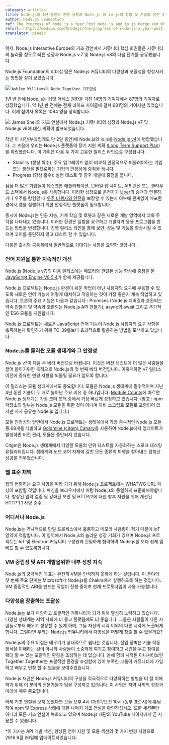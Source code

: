 ```yaml
---
category: articles
title: Node.js의 1년 동안의 진행 상황과 Node.js 와 io.js의 병합 및 기술의 발전 추세
author: Node.js Foundation
ref: The Progress of Node.js a Year Post Node.js and io.js Merge and Where the Technology is Going
refurl: https://medium.com/@nodejs/the-progress-of-node-js-a-year-post-node-js-and-io-js-merge-and-where-the-technology-is-going-f168ce9ec8ee#.9cgrhy686
translator: pineoc
---
```


어제, Node.js Interactive Europe의 기조 강연에서 커뮤니티 핵심 회원들은 커뮤니티의 놀라울 정도로 빠른 성장과 Node.js v.7 및 Node.js v8의 다음 단계를 공유했습니다.

Node.js Foundation의 리더십 팀은 Node.js 커뮤니티의 다양성과 포괄성을 향상시키는 방법을 살펴 보았습니다.

![](https://cdn-images-1.medium.com/max/1600/1*wFty3fycao2a-Bo35hk-Gg.jpeg)
``Ashley Williams의 Node Together 기조연설``

1년 반 만에 Node.js는 커밋 액세스 권한을 가진 14명의 기여자에서 87명의 기여자로 성장했습니다. 약 1년 반 전에는 전체 라이프 사이클에 걸쳐 681명의 기여자만 있었습니다. 이제 참여자 목록은 1084 명을 상회합니다.

![](https://cdn-images-1.medium.com/max/1600/0*Bbe-xi_I0HCDvyud.)
James Snell의 기조 연설에서 Node.js 커뮤니티의 성장과 Node.js v7 및 Node.js v8에 대한 계획이 발표되었습니다.


작년 이 시간(부끄럽게도 단 2일 동안)에 Node.js와 io.js를 [Node.js v4](https://nodejs.org/en/blog/announcements/foundation-v4-announce/)에 병합했습니다. 그 즈음에 우리는 Node.js 플랫폼의 장기 지원 계획 ([Long Term Support Plan](https://github.com/nodejs/LTS))을 확립했습니다. 이 계획은 다음 두 가지 고유한 릴리스 라인으로 구성됩니다.

- Stability (항상 짝수): 주요 업그레이드 없이 비교적 안정적으로 머물러야하는 기업 또는 생산을 필요로하는 기업의 안정성에 중점을 둡니다.
- Progress (항상 홀수): 실험 테스트 및 향후 개발에 중점을 둡니다.


점점 더 많은 기업들이 데스크톱 애플리케이션, 모바일 웹 사이트, API 엔진 또는 클라우드 스택에서 Node.js를 사용합니다. 이러한 성장으로 운전자가 [Uber](https://nodejs.org/static/documents/casestudies/Nodejs-at-Uber.pdf)의 승객과 연결하거나 우주를 탐험할 때 [우주 비행사의 안전](https://nodejs.org/static/documents/casestudies/Node_CaseStudy_Nasa_FNL.pdf)을 보장할 수 있는지 여부에 관계없이 배포환경에서 앱을 실행하기 위한 안정적인 플랫폼이 필요합니다.


동시에 Node.js는 인공 지능, 기계 학습 및 로봇과 같은 새로운 개발 영역에서 더욱 두각을 나타내고 있습니다. 이러한 환경은 실험을 요구하고 개발자가 응용 프로그램을 만드는 방법을 변경합니다. 진행 릴리스 라인을 통해 보안, 성능 및 기능을 향상시킬 수 있으며 코어를 중단하지 않고 테스트 할 수 있습니다.

다음은 출시와 공동체에서 일반적으로 기대되는 사항을 요약한 것입니다.

### 언어 지원을 통한 지속적인 개선

Node.js (Node.js v7)의 다음 릴리스에는 메모리와 관련된 성능 향상에 중점을 둔 [JavaScript Engine V8 5.4](http://v8project.blogspot.nl/)가 함께 제공됩니다.

Node.js 프로젝트는 Node.js 환경이 쉬운 작업이 아닌 사용자의 요구에 부응할 수 있도록 새로운 언어 기능에 어떻게 대처하고 적응하는 것이 가장 좋은지 계속 작업하고 있습니다. 토론의 주요 기능은 다음과 같습니다 : Promises (Node.js 디버깅과 호환되는 약속 만들기 및 약속과 호환되는 Node.js API 만들기), async의 await 그리고 추가적인 ES6 모듈을 지원합니다.

Node.js 프로젝트는 새로운 JavaScript 언어 기능이 Node.js 사용자의 요구 사항을 충족하는지 확인하기 위해 TC-39를보다 효과적으로 활용하는 방법을 모색하고 있습니다.

### Node.js를 둘러싼 모듈 생태계와 그 안정성

Node.js v7이 다음 주 베타 버전으로 바뀝니다. 이것은 버전 테스트에 더 많은 사람들을 끌어 들이기위한 목적으로 Node.js의 첫 번째 베타 버전입니다. 이렇게하면 v7 릴리스 이전에 중요한 변경 사항을 되돌릴 필요가 없도록 합니다.

이 릴리스는 모듈 생태계에서도 중요합니다. 모듈은 Node.js 생태계에 필수적이며 지난 4년 동안 기술이 두 배로 늘어난 주요 이유 중 하나입니다. [Module Counts](http://www.modulecounts.com/)에 따르면 Node.js 생태계는 가장 크며 또래 중에서 가장 빠르게 성장하고 있습니다. (참고 : npm 저장소의 일부는 Node.js 모듈을 위한 것이 아니며 자바 스크립트 모듈로 포함되어 있지만 사자 공유는 Node.js 입니다.)

모듈 안정성의 앞면에서 Node.js 프로젝트는 생태계에서 가장 종속적인 Node.js 모듈 중 68개를 식별하고 [Goldmine (citgm) Canary](https://github.com/nodejs/citgm)을 사용하여 Node.js에서 업데이트가 발생하면 버전 관리, 모듈은 중단되지 않습니다.

Citgm은 Node.js 생태계에서 다양한 모듈의 단위 테스트를 자동화하는 스모크 테스팅 유틸리티입니다. 생태계와 노드 코어 자체에 걸친 모든 종류의 퇴행을 찾아내는 엄청난 성공을 거두었습니다.

### 웹 표준 채택

웹의 변화하는 요구 사항을 따라 가기 위해 Node.js 프로젝트에는 WHATWG URL 파싱이 포함될 것입니다. 파싱을 브라우저에서 처럼 Node.js와 동일하게 표준화해야합니다. 향상된 입력 검증 및 강화된 보안 및 HTTP/2에 대한 향후 지원을 위해 개선된 HTTP 1.1 사양 준수.

### 어디서나 Node.js

Node.js는 역사적으로 단일 프로세스에서 훌륭하고 메모리 사용량이 적기 때문에 IoT 영역에 적합합니다. 이 영역에서 Node.js의 놀라운 성장 기회가 있으며 Node.js 프로젝트는 IoT 및 Electron 커뮤니티 구성원과 긴밀하게 협력하여 Node.js를 보다 쉽게 임베드 할 수 있도록합니다.

### VM 중립성 및 API 개발을위한 내부 성장 지속

Node.js의 궁극적인 목표는 완전히 VM을 인식하지 못하게 하는 것입니다. 이 분야의 첫 번째 주요 단계는 Microsoft가 Node.js를 Chakra에서 실행하도록 하는 것입니다. VM 중립적인 ABI를 만드는 작업이 진행 중이며 현재 프로토타입이 사용 가능합니다.

### 다양성을 창출하는 포괄성

Node.js는 보다 다양하고 포괄적인 커뮤니티가 되기 위해 열심히 노력하고 있습니다. 다양한 생태계는 지역 사회에 더 좋고 플랫폼에도 더 좋습니다. 그들은 사람들이 다른 사람들로부터 배우고 성장할 수 있게 하며, 그들 자신의 시각 이외의 다른 시각에 노출되게합니다. 그렇다면 우리는 Node.js 커뮤니티에서 다양성을 어떻게 창출 할 수 있을까요?

Node.js의 주요 이점은 배우기가 상대적으로 쉽다는 것입니다. 진입 장벽은 기술 작동 방식을 이해하는 것이 아니라 사람들이 소중하게 여기고 참여하고 시간을 두고 참여를 확대 할 수 있는 포괄적인 환경을 조성하는 데 있습니다. 올해 함께 시작된 이니셔티브인 Together Together는 포괄적인 환경을 조성함에 있어 부족한 그룹이 커뮤니티에 가입하고 배우고 번창 할 수 있음을 보여주었습니다.

Node.js 재단은 Node.js 커뮤니티의 구성을 적극적으로 다양화하는 방법을 더 잘 이해하기 위해 이 분야의 전문가들과 팀을 구성하고 있습니다. 이 사업은 지역 사회의 성장과 미래에 매우 중요합니다.

어제 기조 연설을 보지 못했다면 오늘 오후 4시 CEST/오전 10시 (동부 표준시)에 튜닝하여 npm 및 Express 상태에 대한 나머지 기조 연설을 확인하십시오. 또한 세션뿐만 아니라 모든 기조 연설이 녹화되고 있으며 Node.js 재단의 YouTube 페이지에서 곧 사용할 수 있습니다.

*이 기사는 API 개발 섹션, 향상된 언어 지원 및 모듈 섹션의 몇 가지 변경 사항으로 2016 9월 26일에 업데이트되었습니다.
